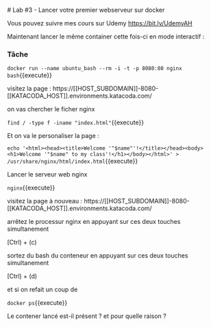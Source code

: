 # Lab #3 - Lancer votre premier webserveur sur docker

Vous pouvez suivre mes cours sur Udemy
https://bit.ly/UdemyAH

Maintenant lancer le même container cette fois-ci en mode interactif :

### Tâche

`docker run --name ubuntu_bash --rm -i -t -p 8080:80 nginx bash`{{execute}}

visitez la page : https://[[HOST_SUBDOMAIN]]-8080-[[KATACODA_HOST]].environments.katacoda.com/

on vas chercher le ficher nginx

`find / -type f -iname "index.html"`{{execute}}

Et on va le personaliser la page :

`echo '<html><head><title>Welcome '"$name"'!</title></head><body><h1>Welcome '"$name" to my class'!</h1></body></html>' > /usr/share/nginx/html/index.html`{{execute}}

Lancer le serveur web nginx

`nginx`{{execute}}

visitez la page à nouveau : https://[[HOST_SUBDOMAIN]]-8080-[[KATACODA_HOST]].environments.katacoda.com/

arrêtez le processur nginx en appuyant sur ces deux touches simultanement

[Ctrl) + (c)

sortez du bash du conteneur en appuyant sur ces deux touches simultanement

[Ctrl) + (d)

et si on refait un coup de

`docker ps`{{execute}}

Le contener lancé est-il présent ? et pour quelle raison ?
